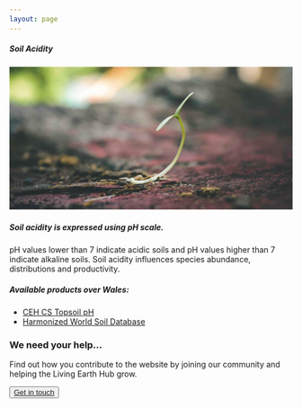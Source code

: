 ```yaml
---
layout: page
---
```


<!-- Content-section-start -->
<div class="container">
    <div class="row">
        <div class="col-12 mt-60">
            <h5 class="common-title">Soil Acidity</h5>
        </div>
        <div class="col-xs-12 col-sm-12 col-ms-9 col-lg-9 col-xl-9 col-xxl-9">
            <div class="common-image pb-5">
                <img src="/assets/img/wales/big/soil-acidity.jpg" class="img-fluid" alt="Soil Acidity">
            </div>
            <div>
                <h5 class="font-weight-bold">Soil acidity is expressed using pH scale.</h5>
                <div class="pt-4">
                    <p>pH values lower than 7 indicate acidic soils and pH values higher than 7 indicate alkaline soils. Soil acidity influences species abundance, distributions and productivity.</p>
                </div>
                <div class="py-5">
                    <h5 class="font-weight-bold mb-4">Available products over Wales:</h5>
                    <ul class="list-title">
                        <li class="list-item"><a href="http://mapapps2.bgs.ac.uk/ukso/home.html?" target="_blank">CEH CS Topsoil pH</a></li>
                        <li class="list-item"><a href="http://www.fao.org/soils-portal/soil-survey/soil-maps-and-databases/harmonized-world-soil-database-v12/en/" target="_blank">Harmonized World Soil Database</a></li>
                    </ul>
                </div>
            </div>
        </div>
    </div>
</div>
<!-- Content-section-end -->

<!-- get-in-section-Start -->
<div class="container mb-100">
    <div class="get-in-section-main">
        <div class="get-in-section-dsc">
            <h3>We need your help&hellip;</h3>
            <p>Find out how you contribute to the website by joining our community and helping the Living Earth Hub grow.</p>
        </div>
        <button type="button"><a href="/contact/">Get in touch</a></button>
    </div>
</div>
<!-- get-in-section-End -->


